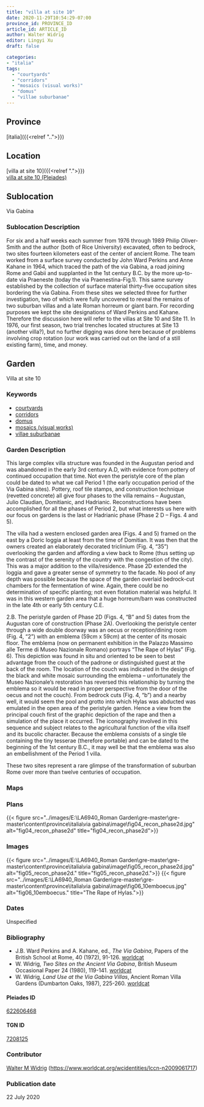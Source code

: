 ```yaml
---
title: "villa at site 10"
date: 2020-11-29T10:54:29-07:00
province_id: PROVINCE_ID
article_id: ARTICLE_ID
author: Walter Widrig
editor: Lingyi Xu
draft: false

categories:
- "italia"
tags:
  - "courtyards"
  - "corridors"
  - "mosaics (visual works)"
  - "domus"
  - "villae suburbanae"
---
```


## Province
[italia]({{<relref "..">}})

## Location

[villa at site 10]({{<relref ".">}}) \
[villa at site 10 (Pleiades)](https://pleiades.stoa.org/places/622606468)

<!--### Location Description-->

<!-- LEAVE THIS BLANK FOR NOW -->

## Sublocation
Via Gabina

### Sublocation Description

For six and a half weeks each summer from 1976 through 1989 Philip Oliver-Smith and the author (both of Rice University) excavated, often to bedrock, two sites fourteen kilometers east of the center of ancient Rome. The team worked from a surface survey conducted by John Ward Perkins and Anne Kahane in 1964, which traced the path of the via Gabina, a road joining Rome and Gabii  and supplanted in the 1st century B.C. by the more up-to-date via Praeneste (today the via Praenestina-Fig.1).  This same survey established by the collection of surface material thirty-five occupation sites bordering the via Gabina. From these sites we selected three for further investigation, two of which were fully uncovered to reveal the remains of two suburban villas and a late Roman horreum or giant barn.  For recording purposes we kept the site designations of Ward Perkins and Kahane.  Therefore the discussion here will refer to the villas at Site 10 and Site 11.  In 1976, our first season, two trial trenches located structures at Site 13 (another villa?), but no further digging was done here because of problems involving crop rotation (our work was carried out on the land of a still existing farm), time, and money.

## Garden

Villa at site 10

### Keywords

- [courtyards](http://vocab.getty.edu/page/aat/300004095)
- [corridors](http://vocab.getty.edu/page/aat/300004294)
- [domus](http://vocab.getty.edu/page/aat/300005506)
- [mosaics (visual works)](http://vocab.getty.edu/page/aat/300015342)
- [villae suburbanae](http://vocab.getty.edu/page/aat/300005519)

### Garden Description
This large complex villa structure was founded in the Augustan period and was abandoned in the early 3rd century A.D, with evidence from pottery of continued occupation that time.  Not even the peristyle core of the plan could be dated to what we call Period 1 (the early occupation period of the Via Gabina sites).  Pottery, roof tile stamps, and construction technique (revetted concrete) all give four phases to the villa remains – Augustan, Julio Claudian, Domitianic, and Hadrianic.  Reconstructions have been accomplished for all the phases of Period 2, but what interests us here with our focus on gardens is the last or Hadrianic phase (Phase 2 D – Figs. 4 and 5).  

The villa had a western enclosed garden area (Figs. 4 and 5) framed on the east by a Doric loggia at least from the time of Domitian.  It was then that the owners created an elaborately decorated triclinium (Fig. 4, “35”) overlooking the garden and affording a view back to Rome (thus setting up the contrast of the serenity of the country with the congestion of the city).  This was a major addition to the villa/residence.  Phase 2D extended the loggia and gave a greater sense of symmetry to the facade.  No pool of any depth was possible because the space of the garden overlaid bedrock-cut chambers for the fermentation of wine.  Again, there could be no determination of specific planting; not even flotation material was helpful.  It was in this western garden area that a huge horreum/barn was constructed in the late 4th or early 5th century C.E.  

2.B.	The peristyle garden of Phase 2D (Figs. 4, “B” and 5) dates from the Augustan core of construction (Phase 2A). Overlooking the peristyle center through a wide double doorway was an oecus or reception/dining room (Fig. 4, “2”) with an emblema (59cm x 59cm) at the center of its mosaic floor.  The emblema (now on permanent exhibition in the Palazzo Massimo alle Terme di Museo Nazionale Romano) portrays “The Rape of Hylas” (Fig. 6).  This depiction was found in situ and oriented to be seen to best advantage from the couch of the padrone or distinguished guest at the back of the room.  The location of the couch was indicated in the design of the black and white mosaic surrounding the emblema – unfortunately the Museo Nazionale’s restoration has reversed this relationship by turning the emblema so it would be read in proper perspective from the door of the oecus and not the couch).  From bedrock cuts (Fig. 4, “b”) and a nearby well, it would seem the pool and grotto into which Hylas was abducted was emulated in the open area of the peristyle garden.  Hence a view from the principal couch first of the graphic depiction of the rape and then a simulation of the place it occurred. The iconography involved in this sequence and subject relates to the agricultural function of the villa itself and its bucolic character. Because the emblema consists of a single tile containing the tiny tesserae (therefore portable) and can be dated to the beginning of the 1st century B.C., it may well be that the emblema was also an embellishment of the Period 1 villa.

These two sites represent a rare glimpse of the transformation of suburban Rome over more than twelve centuries of occupation.


### Maps

<!--
{{< figure src="IMG_URL" alt="ALT_TEXT" title="CAPTION" >}}
-->

### Plans
{{< figure src="../images/E:\LA6940_Roman Garden\gre-master\gre-master\content\province\italia\via gabina\image\fig04_recon_phase2d.jpg" alt="fig04_recon_phase2d" title="fig04_recon_phase2d">}}

### Images
{{< figure src="../images/E:\LA6940_Roman Garden\gre-master\gre-master\content\province\italia\via gabina\image\fig05_recon_phase2d.jpg" alt="fig05_recon_phase2d." title="fig05_recon_phase2d.">}}
{{< figure src="../images/E:\LA6940_Roman Garden\gre-master\gre-master\content\province\italia\via gabina\image\fig06_10emboecus.jpg" alt="fig06_10emboecus." title="The Rape of Hylas.">}}

### Dates
Unspecified

### Bibliography
-  J.B. Ward Perkins and A. Kahane, ed., *The Via Gabina*, Papers of the British School at Rome, 40 (1972), 91-126. [worldcat](https://www.worldcat.org/title/the-via-gabina/oclc/5542975846&referer=brief_results)
- W. Widrig, *Two Sites on the Ancient Via Gabina*, British Museum Occasional Paper 24 (1980), 119-141. [worldcat](https://www.worldcat.org/title/via-gabina-villas-sites-10-11-and-13/oclc/277246450&referer=brief_results)
- W. Widrig, *Land Use at the Via Gabina Villas*, Ancient Roman Villa Gardens (Dumbarton Oaks, 1987), 225-260. [worldcat](https://www.worldcat.org/title/ancient-roman-villa-gardens/oclc/848945186&referer=brief_results)

<!--#### Periodo ID-->

<!-- [PERIODO_ID](https://pleiades.stoa.org/places/PLEIADES_ID) -->

#### Pleiades ID

[622606468](https://pleiades.stoa.org/places/622606468)

#### TGN ID
[7208125](http://vocab.getty.edu/page/tgn/7208125)

### Contributor

[Walter M Widrig](link) (https://www.worldcat.org/wcidentities/lccn-n2009061717)  

### Publication date
22 July 2020

<!--### Related articles-->

<!-- Links to other related articles. Leave blank for now -->
